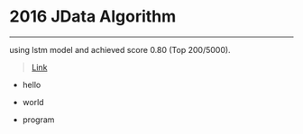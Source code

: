 # 2016 JData Algorithm
--- 
using lstm model and achieved score 0.80 (Top 200/5000).

>[Link](http://www.datafountain.cn/projects/jdata/)
* hello
+ world
- program
